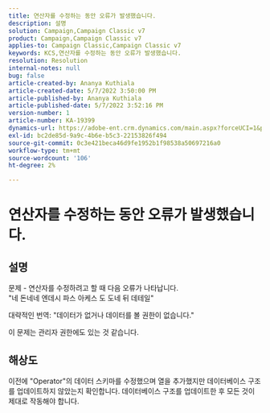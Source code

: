 ```yaml
---
title: 연산자를 수정하는 동안 오류가 발생했습니다.
description: 설명
solution: Campaign,Campaign Classic v7
product: Campaign,Campaign Classic v7
applies-to: Campaign Classic,Campaign Classic v7
keywords: KCS,연산자를 수정하는 동안 오류가 발생했습니다.
resolution: Resolution
internal-notes: null
bug: false
article-created-by: Ananya Kuthiala
article-created-date: 5/7/2022 3:50:00 PM
article-published-by: Ananya Kuthiala
article-published-date: 5/7/2022 3:52:16 PM
version-number: 1
article-number: KA-19399
dynamics-url: https://adobe-ent.crm.dynamics.com/main.aspx?forceUCI=1&pagetype=entityrecord&etn=knowledgearticle&id=6cf19855-1dce-ec11-a7b5-0022480a8e40
exl-id: bc2de85d-9a9c-4b6e-b5c3-22153826f494
source-git-commit: 0c3e421beca46d9fe1952b1f98538a50697216a0
workflow-type: tm+mt
source-wordcount: '106'
ht-degree: 2%

---
```


# 연산자를 수정하는 동안 오류가 발생했습니다.

## 설명

문제 - 연산자를 수정하려고 할 때 다음 오류가 나타납니다.<br>
&quot;네 돈네네 엔데시 파스 아케스 도 도네 뒤 데테일&quot;

대략적인 번역: &quot;데이터가 없거나 데이터를 볼 권한이 없습니다.&quot;

이 문제는 관리자 권한에도 있는 것 같습니다.


## 해상도


이전에 &quot;Operator&quot;의 데이터 스키마를 수정했으며 열을 추가했지만 데이터베이스 구조를 업데이트하지 않았는지 확인합니다. 데이터베이스 구조를 업데이트한 후 모든 것이 제대로 작동해야 합니다.
